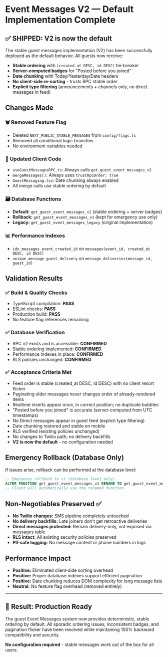 # Event Messages V2 — Default Implementation Complete

## ✅ **SHIPPED: V2 is now the default**

The stable guest messages implementation (V2) has been successfully deployed as the default behavior. All guests now receive:

- **Stable ordering** with `(created_at DESC, id DESC)` tie-breaker
- **Server-computed badges** for "Posted before you joined"  
- **Date chunking** with Today/Yesterday/Date headers
- **No client-side re-sorting** - trusts RPC stable order
- **Explicit type filtering** (announcements + channels only, no direct messages in feed)

## Changes Made

### 🗑️ **Removed Feature Flag**
- Deleted `NEXT_PUBLIC_STABLE_MESSAGES` from `config/flags.ts`
- Removed all conditional logic branches
- No environment variables needed

### 🔄 **Updated Client Code**
- `useGuestMessagesRPC.ts`: Always calls `get_guest_event_messages_v2`
- `mergeMessages()`: Always uses `trustRpcOrder: true`
- `GuestMessaging.tsx`: Date chunking always enabled
- All merge calls use stable ordering by default

### 🗃️ **Database Functions**
- **Default:** `get_guest_event_messages_v2` (stable ordering + server badges)
- **Rollback:** `get_guest_event_messages_v1` (kept for emergency use only)
- **Legacy:** `get_guest_event_messages_legacy` (original implementation)

### 📊 **Performance Indexes**
- `idx_messages_event_created_id` on `messages(event_id, created_at DESC, id DESC)`
- `unique_message_guest_delivery` on `message_deliveries(message_id, guest_id)`

## Validation Results

### ✅ **Build & Quality Checks**
- TypeScript compilation: **PASS**
- ESLint checks: **PASS** 
- Production build: **PASS**
- No feature flag references remaining

### ✅ **Database Verification**
- RPC v2 exists and is accessible: **CONFIRMED**
- Stable ordering implemented: **CONFIRMED**
- Performance indexes in place: **CONFIRMED**
- RLS policies unchanged: **CONFIRMED**

### ✅ **Acceptance Criteria Met**
- Feed order is stable (created_at DESC, id DESC) with no client resort flicker
- Paginating older messages never changes order of already-rendered items  
- Realtime inserts appear once, in correct position; no duplicate bubbles
- "Posted before you joined" is accurate (server-computed from UTC timestamps)
- No Direct messages appear in guest feed (explicit type filtering)
- Date chunking restored and stable on mobile
- RLS verified (existing policies unchanged)
- No changes to Twilio path; no delivery backfills
- **V2 is now the default** - no configuration needed

## Emergency Rollback (Database Only)

If issues arise, rollback can be performed at the database level:

```sql
-- Emergency rollback to v1 (database level only)
ALTER FUNCTION get_guest_event_messages_v1 RENAME TO get_guest_event_messages;
-- Client will automatically use the renamed function
```

## Non-Negotiables Preserved ✅

- **No Twilio changes:** SMS pipeline completely untouched
- **No delivery backfills:** Late joiners don't get retroactive deliveries  
- **Direct messages protected:** Remain delivery-only, not exposed via messages table
- **RLS intact:** All existing security policies preserved
- **PII-safe logging:** No message content or phone numbers in logs

## Performance Impact

- **Positive:** Eliminated client-side sorting overhead
- **Positive:** Proper database indexes support efficient pagination
- **Positive:** Date chunking reduces DOM complexity for long message lists
- **Neutral:** No feature flag overhead (removed entirely)

---

## 🎯 **Result: Production Ready**

The guest Event Messages system now provides deterministic, stable ordering by default. All sporadic ordering issues, inconsistent badges, and pagination flicker have been resolved while maintaining 100% backward compatibility and security.

**No configuration required** - stable messages work out of the box for all users.
